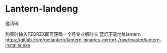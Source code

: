 # Lantern-landeng
邀请码

购买时输入FZQRZX即可获赠一个月专业版时长
蓝灯下载地址lantern https://gitlab.com/getlantern/lantern-binaries-mirror/-/raw/master/lantern-installer.exe
